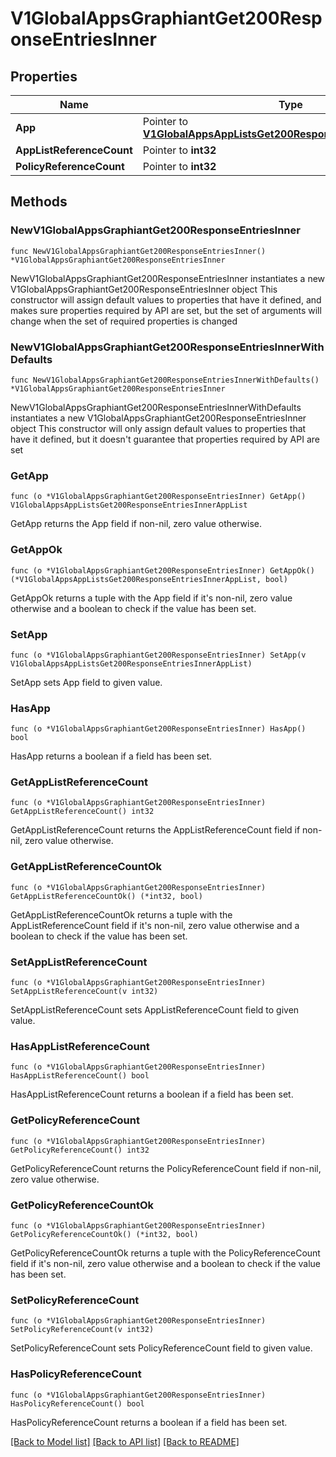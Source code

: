 # V1GlobalAppsGraphiantGet200ResponseEntriesInner

## Properties

Name | Type | Description | Notes
------------ | ------------- | ------------- | -------------
**App** | Pointer to [**V1GlobalAppsAppListsGet200ResponseEntriesInnerAppList**](V1GlobalAppsAppListsGet200ResponseEntriesInnerAppList.md) |  | [optional] 
**AppListReferenceCount** | Pointer to **int32** |  | [optional] 
**PolicyReferenceCount** | Pointer to **int32** |  | [optional] 

## Methods

### NewV1GlobalAppsGraphiantGet200ResponseEntriesInner

`func NewV1GlobalAppsGraphiantGet200ResponseEntriesInner() *V1GlobalAppsGraphiantGet200ResponseEntriesInner`

NewV1GlobalAppsGraphiantGet200ResponseEntriesInner instantiates a new V1GlobalAppsGraphiantGet200ResponseEntriesInner object
This constructor will assign default values to properties that have it defined,
and makes sure properties required by API are set, but the set of arguments
will change when the set of required properties is changed

### NewV1GlobalAppsGraphiantGet200ResponseEntriesInnerWithDefaults

`func NewV1GlobalAppsGraphiantGet200ResponseEntriesInnerWithDefaults() *V1GlobalAppsGraphiantGet200ResponseEntriesInner`

NewV1GlobalAppsGraphiantGet200ResponseEntriesInnerWithDefaults instantiates a new V1GlobalAppsGraphiantGet200ResponseEntriesInner object
This constructor will only assign default values to properties that have it defined,
but it doesn't guarantee that properties required by API are set

### GetApp

`func (o *V1GlobalAppsGraphiantGet200ResponseEntriesInner) GetApp() V1GlobalAppsAppListsGet200ResponseEntriesInnerAppList`

GetApp returns the App field if non-nil, zero value otherwise.

### GetAppOk

`func (o *V1GlobalAppsGraphiantGet200ResponseEntriesInner) GetAppOk() (*V1GlobalAppsAppListsGet200ResponseEntriesInnerAppList, bool)`

GetAppOk returns a tuple with the App field if it's non-nil, zero value otherwise
and a boolean to check if the value has been set.

### SetApp

`func (o *V1GlobalAppsGraphiantGet200ResponseEntriesInner) SetApp(v V1GlobalAppsAppListsGet200ResponseEntriesInnerAppList)`

SetApp sets App field to given value.

### HasApp

`func (o *V1GlobalAppsGraphiantGet200ResponseEntriesInner) HasApp() bool`

HasApp returns a boolean if a field has been set.

### GetAppListReferenceCount

`func (o *V1GlobalAppsGraphiantGet200ResponseEntriesInner) GetAppListReferenceCount() int32`

GetAppListReferenceCount returns the AppListReferenceCount field if non-nil, zero value otherwise.

### GetAppListReferenceCountOk

`func (o *V1GlobalAppsGraphiantGet200ResponseEntriesInner) GetAppListReferenceCountOk() (*int32, bool)`

GetAppListReferenceCountOk returns a tuple with the AppListReferenceCount field if it's non-nil, zero value otherwise
and a boolean to check if the value has been set.

### SetAppListReferenceCount

`func (o *V1GlobalAppsGraphiantGet200ResponseEntriesInner) SetAppListReferenceCount(v int32)`

SetAppListReferenceCount sets AppListReferenceCount field to given value.

### HasAppListReferenceCount

`func (o *V1GlobalAppsGraphiantGet200ResponseEntriesInner) HasAppListReferenceCount() bool`

HasAppListReferenceCount returns a boolean if a field has been set.

### GetPolicyReferenceCount

`func (o *V1GlobalAppsGraphiantGet200ResponseEntriesInner) GetPolicyReferenceCount() int32`

GetPolicyReferenceCount returns the PolicyReferenceCount field if non-nil, zero value otherwise.

### GetPolicyReferenceCountOk

`func (o *V1GlobalAppsGraphiantGet200ResponseEntriesInner) GetPolicyReferenceCountOk() (*int32, bool)`

GetPolicyReferenceCountOk returns a tuple with the PolicyReferenceCount field if it's non-nil, zero value otherwise
and a boolean to check if the value has been set.

### SetPolicyReferenceCount

`func (o *V1GlobalAppsGraphiantGet200ResponseEntriesInner) SetPolicyReferenceCount(v int32)`

SetPolicyReferenceCount sets PolicyReferenceCount field to given value.

### HasPolicyReferenceCount

`func (o *V1GlobalAppsGraphiantGet200ResponseEntriesInner) HasPolicyReferenceCount() bool`

HasPolicyReferenceCount returns a boolean if a field has been set.


[[Back to Model list]](../README.md#documentation-for-models) [[Back to API list]](../README.md#documentation-for-api-endpoints) [[Back to README]](../README.md)



